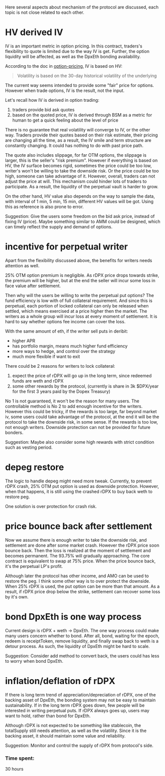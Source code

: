 Here several aspects about mechanism of the protocol are discussed, each topic is not close related to each other. 


# HV derived IV 

IV is an important metric in option pricing. In this contract, traders's flexibility to quote is limited due to the way IV is get. Further, the option liquidity will be affected, as well as the DpxEth bonding availability.

According to the doc in [option-pricing](https://docs.dopex.io/option-fundamentals/option-pricing), IV is based on HV:
> Volatility is based on the 30-day historical volatility of the underlying

The current way seems intended to provide some "fair" price for options. However when trade options, IV is the result, not the input.

Let's recall how IV is derived in option trading: 
1. traders provide bid ask quotes
2. based on the quoted price, IV is derived through BSM as a metric for human to get a quick feeling about the level of price

There is no guarantee that real volatility will converge to IV, or the other way.
Traders provide their quotes based on their risk estimate, their pricing are changing all the time, as a result, the IV smile and term structure are constantly changing. It could has nothing to do with past price path.

The quote also includes slippage, for far OTM options, the slippage is larger, this is the seller's "risk premium". However if everything is based on HV, the IV surface becomes rigid, sometimes the price could be too low, writer's won't be willing to take the downside risk. Or the price could be too high, someone can take advantage of it. However, overall, traders can not adjust the price at will. This mechanism could hinder lots of traders to participate. As a result, the liquidity of the perpetual vault is harder to grow. 

On the other hand, HV value also depends on the way to sample the data, with interval of 1 min, 5 min, 15 min, different HV values will be got. Using this as reference is also prone to error.


Suggestion:
Give the users some freedom on the bid ask price, instead of fixing IV (price). Maybe something similar to AMM could be designed, which can timely reflect the supply and demand of options.


# incentive for perpetual writer

Apart from the flexibility discussed above, the benefits for writers needs attention as well.

25% OTM option premium is negligible. As rDPX price drops towards strike, the premium will be higher, but at the end the seller will incur some loss in face value after settlement.

Then why will the users be willing to write the perpetual put options? The fund efficiency is low with of full collateral requirement. And since this is perpetual, each portion of locked collateral can only be released when settled, which means exercised at a price higher then the market. The writers as a whole group will incur loss at every moment of settlement. It is hard to say whether options fee income can cover the loss. 

With the same amount of eth, if the writer sell puts in deribit:
- higher APR
- has portfolio margin, means much higher fund efficiency
- more ways to hedge, and control over the strategy
- much more flexible if want to exit

There could be 2 reasons for writers to lock collateral:
1. expect the price of rDPX will go up in the long term, since redeemed funds are weth and rDPX
2. some other rewards by the protocol, (currently is share in 3k $DPX/year for the first 3 years paid by the Dopex Treasury)

No 1 is not guaranteed, it won't be the reason for many users. The controllable method is No 2 to add enough incentive for the writers. However this could be tricky, if the rewards is too large, far beyond market iv, some users could take advantage of the protocol, at the end it will be the protocol to take the downside risk, in some sense. If the rewards is too low, not enough writers. Downside protection can not be provided for future bonders. 

Suggestion:
Maybe also consider some high rewards with strict condition such as vesting period.


# depeg restore

The logic to handle depeg might need more tweak. Currently, to prevent rDPX crash, 25% OTM put option is used as downside protection. However, when that happens, it is still using the crashed rDPX to buy back weth to restore peg. 

One solution is over protection for crash risk.


# price bounce back after settlement

Now we assume there is enough writer to take the downside risk, and settlement are done after some market crash. However the rDPX price soon bounce back. Then the loss is realized at the moment of settlement and becomes permanent. The 93.75% will gradually approaching. The core contract is equivalent to swap at 75% price. When the price bounce back, it's the perpetual LP's profit.

Although later the protocol has other income, and AMO can be used to restore the peg. I think some other way is to over protect the downside. When 25% rDPX is used, the put option can be more than that amount. As a result, if rDPX price drop below the strike, settlement can recover some loss by it's own.



# bond DpxEth is one way process

Current design is rDPX + weth -> DpxEth. 
The one way process could make many users concern whether to bond. After all, bond, waiting for the epoch, redeem is receiptToken, remove liquidity, and finally swap back to weth is a detour process. As such, the liquidity of DpxEth might be hard to scale.

Suggestion: 
Consider add method to convert back, the users could has less to worry when bond DpxEth.


# inflation/deflation of rDPX

If there is long term trend of appreciation/depreciation of rDPX, one of the backing asset of DpxEth, the bonding system may not be easy to maintain sustainability. If in the long term rDPX goes down, few people will be interested in writing perpetual puts. If rDPX always goes up, users may want to hold, rather than bond for DpxEth. 

Although rDPX is not expected to be something like stablecoin, the totalSupply still needs attention, as well as the volatility. Since it is the backing asset, it should maintain some value and reliability. 

Suggestion:
Monitor and control the supply of rDPX from protocol's side.






### Time spent:
30 hours